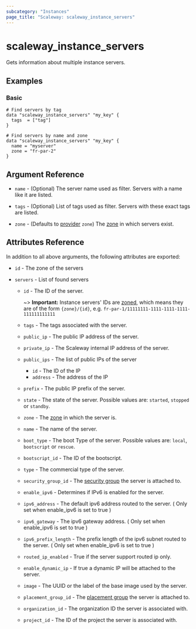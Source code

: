```yaml
---
subcategory: "Instances"
page_title: "Scaleway: scaleway_instance_servers"
---
```


# scaleway_instance_servers

Gets information about multiple instance servers.

## Examples

### Basic

```hcl
# Find servers by tag
data "scaleway_instance_servers" "my_key" {
  tags  = ["tag"]
}

# Find servers by name and zone
data "scaleway_instance_servers" "my_key" {
  name = "myserver"
  zone = "fr-par-2"
}
```

## Argument Reference

- `name` - (Optional) The server name used as filter. Servers with a name like it are listed.

- `tags` - (Optional) List of tags used as filter. Servers with these exact tags are listed.

- `zone` - (Defaults to [provider](../index.md#zone) `zone`) The [zone](../guides/regions_and_zones.md#zones) in which servers exist.

## Attributes Reference

In addition to all above arguments, the following attributes are exported:

- `id` - The zone of the servers

- `servers` - List of found servers
    - `id` - The ID of the server.

        ~> **Important:** Instance servers' IDs are [zoned](../guides/regions_and_zones.md#resource-ids), which means they are of the form `{zone}/{id}`, e.g. `fr-par-1/11111111-1111-1111-1111-111111111111`

    - `tags` - The tags associated with the server.
    - `public_ip` - The public IP address of the server.
    - `private_ip` - The Scaleway internal IP address of the server.
    - `public_ips` - The list of public IPs of the server
      - `id` - The ID of the IP
      - `address` - The address of the IP
    - `prefix` - The public IP prefix of the server.
    - `state` - The state of the server. Possible values are: `started`, `stopped` or `standby`.
    - `zone` - The [zone](../guides/regions_and_zones.md#zones) in which the server is.
    - `name` - The name of the server.
    - `boot_type` - The boot Type of the server. Possible values are: `local`, `bootscript` or `rescue`.
    - `bootscript_id` - The ID of the bootscript.
    - `type` - The commercial type of the server.
    - `security_group_id` - The [security group](https://developers.scaleway.com/en/products/instance/api/#security-groups-8d7f89) the server is attached to.
    - `enable_ipv6` - Determines if IPv6 is enabled for the server.
    - `ipv6_address` - The default ipv6 address routed to the server. ( Only set when enable_ipv6 is set to true )
    - `ipv6_gateway` - The ipv6 gateway address. ( Only set when enable_ipv6 is set to true )
    - `ipv6_prefix_length` - The prefix length of the ipv6 subnet routed to the server. ( Only set when enable_ipv6 is set to true )
    - `routed_ip_enabled` - True if the server support routed ip only.
    - `enable_dynamic_ip` - If true a dynamic IP will be attached to the server.
    - `image` - The UUID or the label of the base image used by the server.
    - `placement_group_id` - The [placement group](https://developers.scaleway.com/en/products/instance/api/#placement-groups-d8f653) the server is attached to.
    - `organization_id` - The organization ID the server is associated with.
    - `project_id` - The ID of the project the server is associated with.
  

